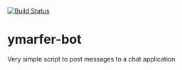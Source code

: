 [![Build Status](https://travis-ci.org/cagiti/ymarfer-bot.svg?branch=master)](https://travis-ci.org/cagiti/ymarfer-bot)

# ymarfer-bot
Very simple script to post messages to a chat application
